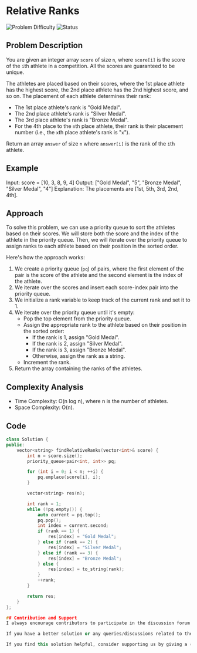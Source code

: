 # Relative Ranks

![Problem Difficulty](https://img.shields.io/badge/Problem-Difficult-red)
![Status](https://img.shields.io/badge/Status-Solved-brightgreen)

## Problem Description

You are given an integer array `score` of size `n`, where `score[i]` is the score of the `i`th athlete in a competition. All the scores are guaranteed to be unique.

The athletes are placed based on their scores, where the 1st place athlete has the highest score, the 2nd place athlete has the 2nd highest score, and so on. The placement of each athlete determines their rank:

- The 1st place athlete's rank is "Gold Medal".
- The 2nd place athlete's rank is "Silver Medal".
- The 3rd place athlete's rank is "Bronze Medal".
- For the 4th place to the `n`th place athlete, their rank is their placement number (i.e., the `x`th place athlete's rank is "`x`").

Return an array `answer` of size `n` where `answer[i]` is the rank of the `i`th athlete.

## Example

Input: score = [10, 3, 8, 9, 4]
Output: ["Gold Medal", "5", "Bronze Medal", "Silver Medal", "4"]
Explanation: The placements are [1st, 5th, 3rd, 2nd, 4th].

## Approach

To solve this problem, we can use a priority queue to sort the athletes based on their scores. We will store both the score and the index of the athlete in the priority queue. Then, we will iterate over the priority queue to assign ranks to each athlete based on their position in the sorted order.

Here's how the approach works:

1. We create a priority queue (`pq`) of pairs, where the first element of the pair is the score of the athlete and the second element is the index of the athlete.
2. We iterate over the scores and insert each score-index pair into the priority queue.
3. We initialize a rank variable to keep track of the current rank and set it to 1.
4. We iterate over the priority queue until it's empty:
   - Pop the top element from the priority queue.
   - Assign the appropriate rank to the athlete based on their position in the sorted order:
     - If the rank is 1, assign "Gold Medal".
     - If the rank is 2, assign "Silver Medal".
     - If the rank is 3, assign "Bronze Medal".
     - Otherwise, assign the rank as a string.
   - Increment the rank.
5. Return the array containing the ranks of the athletes.

## Complexity Analysis

- Time Complexity: O(n log n), where n is the number of athletes.
- Space Complexity: O(n).

## Code

```cpp
class Solution {
public:
    vector<string> findRelativeRanks(vector<int>& score) {
        int n = score.size();
        priority_queue<pair<int, int>> pq; 

        for (int i = 0; i < n; ++i) {
            pq.emplace(score[i], i);
        }

        vector<string> res(n);

        int rank = 1;
        while (!pq.empty()) {
            auto current = pq.top();
            pq.pop();
            int index = current.second;
            if (rank == 1) {
                res[index] = "Gold Medal";
            } else if (rank == 2) {
                res[index] = "Silver Medal";
            } else if (rank == 3) {
                res[index] = "Bronze Medal";
            } else {
                res[index] = to_string(rank);
            }
            ++rank;
        }

        return res;
    }
};

## Contribution and Support
I always encourage contributors to participate in the discussion forum for this repository.

If you have a better solution or any queries/discussions related to the Problem of the Day solution, please visit our discussion section. We welcome your input and aim to foster a collaborative learning environment.

If you find this solution helpful, consider supporting us by giving a ⭐ star to the [repository](https://github.com/Hasheditz/leetcode-solutions).